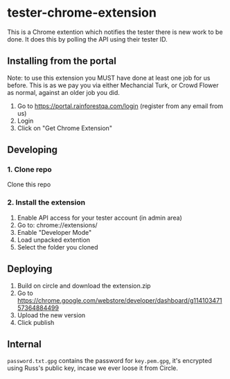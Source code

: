 # tester-chrome-extension

This is a Chrome extention which notifies the tester there is new work to be done. It does this by polling the API using their tester ID.

## Installing from the portal

Note: to use this extension you MUST have done at least one job for us before. This is as we pay you via either Mechancial Turk, or Crowd Flower as normal, against an older job you did.

1. Go to https://portal.rainforestqa.com/login (register from any email from us)
2. Login
3. Click on "Get Chrome Extension"

## Developing

### 1. Clone repo

Clone this repo

### 2. Install the extension

1. Enable API access for your tester account (in admin area)
2. Go to: chrome://extensions/
3. Enable "Developer Mode"
4. Load unpacked extention
5. Select the folder you cloned

## Deploying

1. Build on circle and download the extension.zip
2. Go to https://chrome.google.com/webstore/developer/dashboard/g11410347157364884499
3. Upload the new version
4. Click publish

## Internal 

``password.txt.gpg`` contains the password for ``key.pem.gpg``, it's encrypted using Russ's public key, incase we ever loose it from Circle.